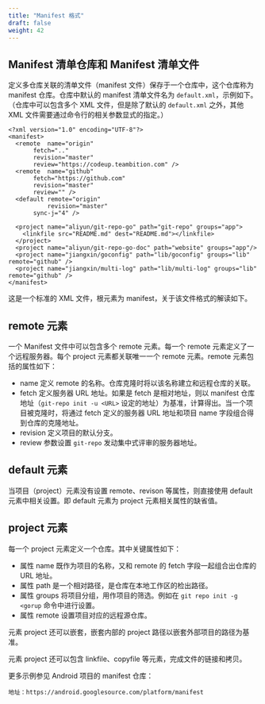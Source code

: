 ```yaml
---
title: "Manifest 格式"
draft: false
weight: 42
---
```


## Manifest 清单仓库和 Manifest 清单文件

定义多仓库关联的清单文件（manifest 文件）保存于一个仓库中，这个仓库称为 manifest 仓库。仓库中默认的 manifest 清单文件名为 `default.xml`，示例如下。（仓库中可以包含多个 XML 文件，但是除了默认的 `default.xml` 之外，其他 XML 文件需要通过命令行的相关参数显式的指定。）

    <?xml version="1.0" encoding="UTF-8"?>
    <manifest>
      <remote  name="origin"
    	   fetch=".."
    	   revision="master"
    	   review="https://codeup.teambition.com" />
      <remote  name="github"
    	   fetch="https://github.com"
    	   revision="master"
    	   review="" />
      <default remote="origin"
               revision="master"
    	   sync-j="4" />
    
      <project name="aliyun/git-repo-go" path="git-repo" groups="app">
        <linkfile src="README.md" dest="README.md"></linkfile>
      </project>
      <project name="aliyun/git-repo-go-doc" path="website" groups="app"/>
      <project name="jiangxin/goconfig" path="lib/goconfig" groups="lib" remote="github" />
      <project name="jiangxin/multi-log" path="lib/multi-log" groups="lib" remote="github" />
    </manifest>

这是一个标准的 XML 文件，根元素为 manifest，关于该文件格式的解读如下。

## remote 元素

一个 Manifest 文件中可以包含多个 remote 元素。每一个 remote 元素定义了一个远程服务器。每个 project 元素都关联唯一一个 remote 元素。remote 元素包括的属性如下：

+ name 定义 remote 的名称。仓库克隆时将以该名称建立和远程仓库的关联。
+ fetch 定义服务器 URL 地址。如果是 fetch 是相对地址，则以 manifest 仓库地址（`git-repo init -u <URL>` 设定的地址）为基准，计算得出。当一个项目被克隆时，将通过 fetch 定义的服务器 URL 地址和项目 name 字段组合得到仓库的克隆地址。
+ revision 定义项目的默认分支。
+ review 参数设置 `git-repo` 发动集中式评审的服务器地址。

## default 元素

当项目（project）元素没有设置 remote、revison 等属性，则直接使用 default 元素中相关设置。即 default 元素为 project 元素相关属性的缺省值。

## project 元素

每一个 project 元素定义一个仓库。其中关键属性如下：

+ 属性 name 既作为项目的名称，又和 remote 的 fetch 字段一起组合出仓库的 URL 地址。
+ 属性 path 是一个相对路径，是仓库在本地工作区的检出路径。
+ 属性 groups 将项目分组，用作项目的筛选。例如在 `git repo init -g <gorup` 命令中进行设置。
+ 属性 remote 设置项目对应的远程源仓库。

元素 project 还可以嵌套，嵌套内部的 project 路径以嵌套外部项目的路径为基准。

元素 project 还可以包含 linkfile、copyfile 等元素，完成文件的链接和拷贝。

更多示例参见 Android 项目的 manifest 仓库：

    地址：https://android.googlesource.com/platform/manifest
